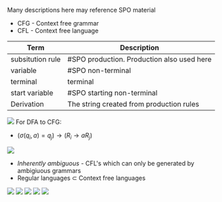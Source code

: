 Many descriptions here may reference SPO material
- CFG - Context free grammar
- CFL - Context free language

| Term             | Description                                |
| ---------------- | ------------------------------------------ |
| subsitution rule | #SPO production. Production also used here |
| variable         | #SPO non-terminal                          |
| terminal         | terminal                                   |
| start variable   | #SPO starting non-terminal                 |
| Derivation       | The string created from production rules   |
![](Pasted%20image%2020240304182800.png)
For DFA to CFG:
- $(\sigma(q_{i},a)=q_{j})\rightarrow(R_{i}\rightarrow aR_{j})$

![](Pasted%20image%2020240304183637.png)
- *Inherently ambiguous* - CFL's which can only be generated by ambigiuous grammars
- Regular languages $\subset$ Context free languages

![](Pasted%20image%2020240312082502.png)
![](Pasted%20image%2020240312082436.png)
![](Pasted%20image%2020240312082519.png)
![](Pasted%20image%2020240305090800.png)
![](Pasted%20image%2020240305095108.png)
